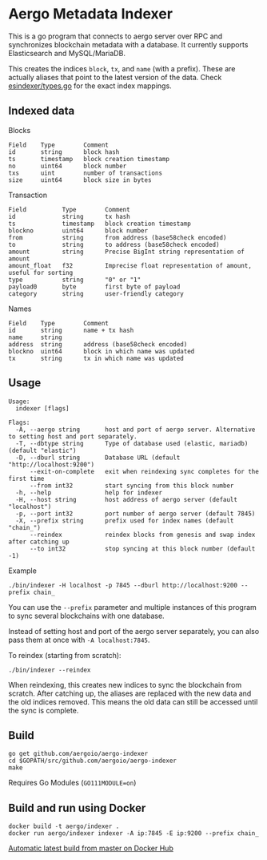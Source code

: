# Aergo Metadata Indexer

This is a go program that connects to aergo server over RPC and synchronizes blockchain metadata with a database. It currently supports Elasticsearch and MySQL/MariaDB.

This creates the indices `block`, `tx`, and `name` (with a prefix). These are actually aliases that point to the latest version of the data.
Check [esindexer/types.go](./esindexer/types.go) for the exact index mappings.

## Indexed data

Blocks
```
Field    Type        Comment
id       string      block hash
ts       timestamp   block creation timestamp
no       uint64      block number
txs      uint        number of transactions
size     uint64      block size in bytes
```

Transaction
```
Field          Type        Comment
id             string      tx hash
ts             timestamp   block creation timestamp
blockno        uint64      block number
from           string      from address (base58check encoded)
to             string      to address (base58check encoded)
amount         string      Precise BigInt string representation of amount
amount_float   f32         Imprecise float representation of amount, useful for sorting
type           string      "0" or "1"
payload0       byte        first byte of payload
category       string      user-friendly category
```

Names
```
Field    Type        Comment
id       string      name + tx hash
name     string
address  string      address (base58check encoded)
blockno  uint64      block in which name was updated
tx       string      tx in which name was updated
```

## Usage

```
Usage:
  indexer [flags]

Flags:
  -A, --aergo string       host and port of aergo server. Alternative to setting host and port separately.
  -T, --dbtype string      Type of database used (elastic, mariadb) (default "elastic")
  -D, --dburl string       Database URL (default "http://localhost:9200")
      --exit-on-complete   exit when reindexing sync completes for the first time
      --from int32         start syncing from this block number
  -h, --help               help for indexer
  -H, --host string        host address of aergo server (default "localhost")
  -p, --port int32         port number of aergo server (default 7845)
  -X, --prefix string      prefix used for index names (default "chain_")
      --reindex            reindex blocks from genesis and swap index after catching up
      --to int32           stop syncing at this block number (default -1)
```

Example

    ./bin/indexer -H localhost -p 7845 --dburl http://localhost:9200 --prefix chain_

You can use the `--prefix` parameter and multiple instances of this program to sync several blockchains with one database.

Instead of setting host and port of the aergo server separately, you can also pass them at once with `-A localhost:7845`.

To reindex (starting from scratch):

    ./bin/indexer --reindex

When reindexing, this creates new indices to sync the blockchain from scratch.
After catching up, the aliases are replaced with the new data and the old indices removed.
This means the old data can still be accessed until the sync is complete.

## Build

    go get github.com/aergoio/aergo-indexer
    cd $GOPATH/src/github.com/aergoio/aergo-indexer
    make

Requires Go Modules (`GO111MODULE=on`)

## Build and run using Docker

    docker build -t aergo/indexer .
    docker run aergo/indexer indexer -A ip:7845 -E ip:9200 --prefix chain_

[Automatic latest build from master on Docker Hub](http://hub.docker.com/r/aergo/indexer)
